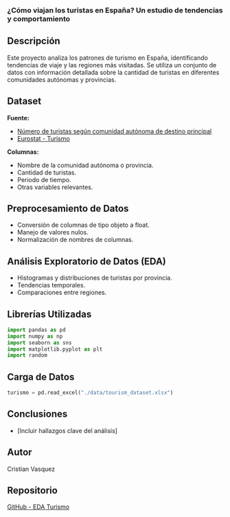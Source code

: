 ### ¿Cómo viajan los turistas en España? Un estudio de tendencias y comportamiento

## Descripción

Este proyecto analiza los patrones de turismo en España, identificando tendencias de viaje y las regiones más visitadas. Se utiliza un conjunto de datos con información detallada sobre la cantidad de turistas en diferentes comunidades autónomas y provincias.

## Dataset

**Fuente:**
- [Número de turistas según comunidad autónoma de destino principal](https://www.ine.es/jaxiT3/Datos.htm?t=10823)
- [Eurostat - Turismo](https://ec.europa.eu/eurostat/web/tourism/database)

**Columnas:**

- Nombre de la comunidad autónoma o provincia.
- Cantidad de turistas.
- Periodo de tiempo.
- Otras variables relevantes.

## Preprocesamiento de Datos

- Conversión de columnas de tipo objeto a float.
- Manejo de valores nulos.
- Normalización de nombres de columnas.

## Análisis Exploratorio de Datos (EDA)

- Histogramas y distribuciones de turistas por provincia.
- Tendencias temporales.
- Comparaciones entre regiones.

## Librerías Utilizadas

```python
import pandas as pd
import numpy as np
import seaborn as sns
import matplotlib.pyplot as plt
import random
```

## Carga de Datos

```python
turismo = pd.read_excel("./data/tourism_dataset.xlsx")
```

## Conclusiones

- [Incluir hallazgos clave del análisis]

## Autor

Cristian Vasquez

## Repositorio

[GitHub - EDA Turismo](https://github.com/Cristianvas198/EDA-Turismo.git)

